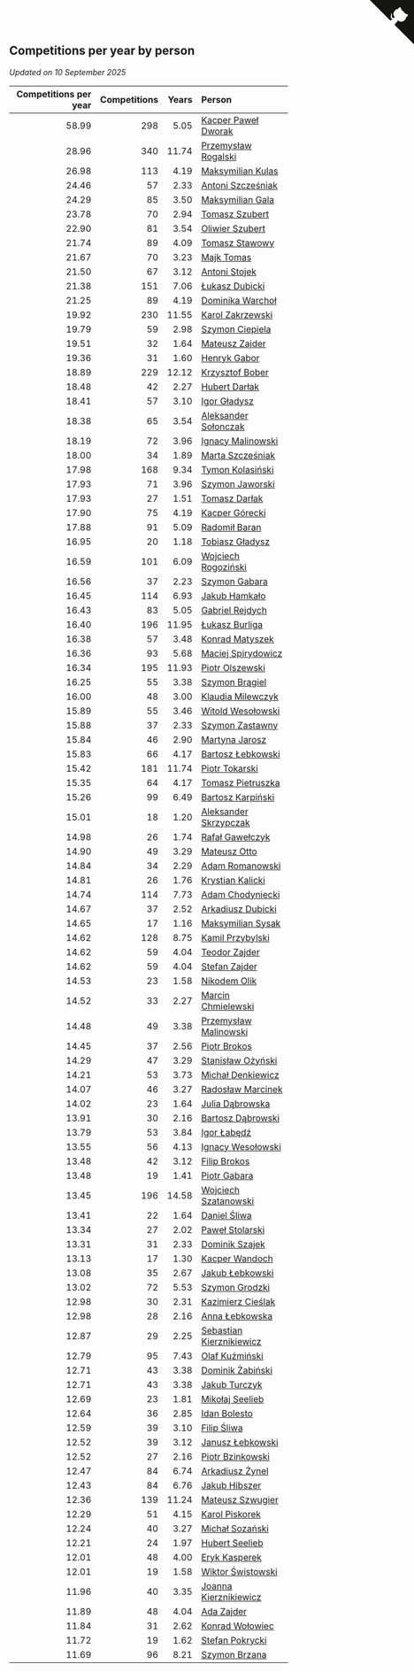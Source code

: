 ## Competitions per year by person

*Updated on 10 September 2025*

| Competitions per year | Competitions | Years | Person |
| ---: | ---: | ---: | :--- |
| 58.99 | 298 | 5.05 | [Kacper Paweł Dworak](https://www.worldcubeassociation.org/persons/2020DWOR01) |
| 28.96 | 340 | 11.74 | [Przemysław Rogalski](https://www.worldcubeassociation.org/persons/2013ROGA02) |
| 26.98 | 113 | 4.19 | [Maksymilian Kulas](https://www.worldcubeassociation.org/persons/2021KULA02) |
| 24.46 | 57 | 2.33 | [Antoni Szcześniak](https://www.worldcubeassociation.org/persons/2023SZCZ04) |
| 24.29 | 85 | 3.50 | [Maksymilian Gala](https://www.worldcubeassociation.org/persons/2022GALA01) |
| 23.78 | 70 | 2.94 | [Tomasz Szubert](https://www.worldcubeassociation.org/persons/2022SZUB02) |
| 22.90 | 81 | 3.54 | [Oliwier Szubert](https://www.worldcubeassociation.org/persons/2022SZUB01) |
| 21.74 | 89 | 4.09 | [Tomasz Stawowy](https://www.worldcubeassociation.org/persons/2021STAW01) |
| 21.67 | 70 | 3.23 | [Majk Tomas](https://www.worldcubeassociation.org/persons/2022TOMA05) |
| 21.50 | 67 | 3.12 | [Antoni Stojek](https://www.worldcubeassociation.org/persons/2022STOJ03) |
| 21.38 | 151 | 7.06 | [Łukasz Dubicki](https://www.worldcubeassociation.org/persons/2018DUBI01) |
| 21.25 | 89 | 4.19 | [Dominika Warchoł](https://www.worldcubeassociation.org/persons/2021WARC01) |
| 19.92 | 230 | 11.55 | [Karol Zakrzewski](https://www.worldcubeassociation.org/persons/2014ZAKR01) |
| 19.79 | 59 | 2.98 | [Szymon Ciepiela](https://www.worldcubeassociation.org/persons/2022CIEP01) |
| 19.51 | 32 | 1.64 | [Mateusz Zajder](https://www.worldcubeassociation.org/persons/2024ZAJD01) |
| 19.36 | 31 | 1.60 | [Henryk Gabor](https://www.worldcubeassociation.org/persons/2024GABO02) |
| 18.89 | 229 | 12.12 | [Krzysztof Bober](https://www.worldcubeassociation.org/persons/2013BOBE01) |
| 18.48 | 42 | 2.27 | [Hubert Darłak](https://www.worldcubeassociation.org/persons/2023DARL03) |
| 18.41 | 57 | 3.10 | [Igor Gładysz](https://www.worldcubeassociation.org/persons/2022GLAD01) |
| 18.38 | 65 | 3.54 | [Aleksander Sołonczak](https://www.worldcubeassociation.org/persons/2022SOLO01) |
| 18.19 | 72 | 3.96 | [Ignacy Malinowski](https://www.worldcubeassociation.org/persons/2021MALI02) |
| 18.00 | 34 | 1.89 | [Marta Szcześniak](https://www.worldcubeassociation.org/persons/2023SZCZ07) |
| 17.98 | 168 | 9.34 | [Tymon Kolasiński](https://www.worldcubeassociation.org/persons/2016KOLA02) |
| 17.93 | 71 | 3.96 | [Szymon Jaworski](https://www.worldcubeassociation.org/persons/2021JAWO01) |
| 17.93 | 27 | 1.51 | [Tomasz Darłak](https://www.worldcubeassociation.org/persons/2024DARL01) |
| 17.90 | 75 | 4.19 | [Kacper Górecki](https://www.worldcubeassociation.org/persons/2021GORE01) |
| 17.88 | 91 | 5.09 | [Radomił Baran](https://www.worldcubeassociation.org/persons/2020BARA02) |
| 16.95 | 20 | 1.18 | [Tobiasz Gładysz](https://www.worldcubeassociation.org/persons/2024GLAD02) |
| 16.59 | 101 | 6.09 | [Wojciech Rogoziński](https://www.worldcubeassociation.org/persons/2019ROGO04) |
| 16.56 | 37 | 2.23 | [Szymon Gabara](https://www.worldcubeassociation.org/persons/2023GABA01) |
| 16.45 | 114 | 6.93 | [Jakub Hamkało](https://www.worldcubeassociation.org/persons/2018HAMK01) |
| 16.43 | 83 | 5.05 | [Gabriel Rejdych](https://www.worldcubeassociation.org/persons/2020REJD01) |
| 16.40 | 196 | 11.95 | [Łukasz Burliga](https://www.worldcubeassociation.org/persons/2013BURL01) |
| 16.38 | 57 | 3.48 | [Konrad Matyszek](https://www.worldcubeassociation.org/persons/2022MATY02) |
| 16.36 | 93 | 5.68 | [Maciej Spirydowicz](https://www.worldcubeassociation.org/persons/2020SPIR01) |
| 16.34 | 195 | 11.93 | [Piotr Olszewski](https://www.worldcubeassociation.org/persons/2013OLSZ02) |
| 16.25 | 55 | 3.38 | [Szymon Brągiel](https://www.worldcubeassociation.org/persons/2022BRAG03) |
| 16.00 | 48 | 3.00 | [Klaudia Milewczyk](https://www.worldcubeassociation.org/persons/2022MILE05) |
| 15.89 | 55 | 3.46 | [Witold Wesołowski](https://www.worldcubeassociation.org/persons/2022WESO01) |
| 15.88 | 37 | 2.33 | [Szymon Zastawny](https://www.worldcubeassociation.org/persons/2023ZAST01) |
| 15.84 | 46 | 2.90 | [Martyna Jarosz](https://www.worldcubeassociation.org/persons/2022JARO01) |
| 15.83 | 66 | 4.17 | [Bartosz Łebkowski](https://www.worldcubeassociation.org/persons/2021LEBK01) |
| 15.42 | 181 | 11.74 | [Piotr Tokarski](https://www.worldcubeassociation.org/persons/2013TOKA01) |
| 15.35 | 64 | 4.17 | [Tomasz Pietruszka](https://www.worldcubeassociation.org/persons/2021PIET01) |
| 15.26 | 99 | 6.49 | [Bartosz Karpiński](https://www.worldcubeassociation.org/persons/2019KARP03) |
| 15.01 | 18 | 1.20 | [Aleksander Skrzypczak](https://www.worldcubeassociation.org/persons/2024SKRZ01) |
| 14.98 | 26 | 1.74 | [Rafał Gawełczyk](https://www.worldcubeassociation.org/persons/2023GAWE01) |
| 14.90 | 49 | 3.29 | [Mateusz Otto](https://www.worldcubeassociation.org/persons/2022OTTO01) |
| 14.84 | 34 | 2.29 | [Adam Romanowski](https://www.worldcubeassociation.org/persons/2023ROMA10) |
| 14.81 | 26 | 1.76 | [Krystian Kalicki](https://www.worldcubeassociation.org/persons/2023KALI10) |
| 14.74 | 114 | 7.73 | [Adam Chodyniecki](https://www.worldcubeassociation.org/persons/2017CHOD02) |
| 14.67 | 37 | 2.52 | [Arkadiusz Dubicki](https://www.worldcubeassociation.org/persons/2023DUBI01) |
| 14.65 | 17 | 1.16 | [Maksymilian Sysak](https://www.worldcubeassociation.org/persons/2024SYSA01) |
| 14.62 | 128 | 8.75 | [Kamil Przybylski](https://www.worldcubeassociation.org/persons/2016PRZY01) |
| 14.62 | 59 | 4.04 | [Teodor Zajder](https://www.worldcubeassociation.org/persons/2021ZAJD03) |
| 14.62 | 59 | 4.04 | [Stefan Zajder](https://www.worldcubeassociation.org/persons/2021ZAJD02) |
| 14.53 | 23 | 1.58 | [Nikodem Olik](https://www.worldcubeassociation.org/persons/2024OLIK01) |
| 14.52 | 33 | 2.27 | [Marcin Chmielewski](https://www.worldcubeassociation.org/persons/2023CHMI01) |
| 14.48 | 49 | 3.38 | [Przemysław Malinowski](https://www.worldcubeassociation.org/persons/2022MALI01) |
| 14.45 | 37 | 2.56 | [Piotr Brokos](https://www.worldcubeassociation.org/persons/2023BROK01) |
| 14.29 | 47 | 3.29 | [Stanisław Ożyński](https://www.worldcubeassociation.org/persons/2022OZYN01) |
| 14.21 | 53 | 3.73 | [Michał Denkiewicz](https://www.worldcubeassociation.org/persons/2021DENK01) |
| 14.07 | 46 | 3.27 | [Radosław Marcinek](https://www.worldcubeassociation.org/persons/2022MARC05) |
| 14.02 | 23 | 1.64 | [Julia Dąbrowska](https://www.worldcubeassociation.org/persons/2024DABR01) |
| 13.91 | 30 | 2.16 | [Bartosz Dąbrowski](https://www.worldcubeassociation.org/persons/2023DABR07) |
| 13.79 | 53 | 3.84 | [Igor Łabędź](https://www.worldcubeassociation.org/persons/2021LABE01) |
| 13.55 | 56 | 4.13 | [Ignacy Wesołowski](https://www.worldcubeassociation.org/persons/2021WESO01) |
| 13.48 | 42 | 3.12 | [Filip Brokos](https://www.worldcubeassociation.org/persons/2022BROK03) |
| 13.48 | 19 | 1.41 | [Piotr Gabara](https://www.worldcubeassociation.org/persons/2024GABA02) |
| 13.45 | 196 | 14.58 | [Wojciech Szatanowski](https://www.worldcubeassociation.org/persons/2011SZAT01) |
| 13.41 | 22 | 1.64 | [Daniel Śliwa](https://www.worldcubeassociation.org/persons/2024SLIW01) |
| 13.34 | 27 | 2.02 | [Paweł Stolarski](https://www.worldcubeassociation.org/persons/2023STOL04) |
| 13.31 | 31 | 2.33 | [Dominik Szajek](https://www.worldcubeassociation.org/persons/2023SZAJ01) |
| 13.13 | 17 | 1.30 | [Kacper Wandoch](https://www.worldcubeassociation.org/persons/2024WAND01) |
| 13.08 | 35 | 2.67 | [Jakub Łebkowski](https://www.worldcubeassociation.org/persons/2023LEBK01) |
| 13.02 | 72 | 5.53 | [Szymon Grodzki](https://www.worldcubeassociation.org/persons/2020GROD01) |
| 12.98 | 30 | 2.31 | [Kazimierz Cieślak](https://www.worldcubeassociation.org/persons/2023CIES01) |
| 12.98 | 28 | 2.16 | [Anna Łebkowska](https://www.worldcubeassociation.org/persons/2023LEBK04) |
| 12.87 | 29 | 2.25 | [Sebastian Kierznikiewicz](https://www.worldcubeassociation.org/persons/2023KIER02) |
| 12.79 | 95 | 7.43 | [Olaf Kuźmiński](https://www.worldcubeassociation.org/persons/2018KUZM02) |
| 12.71 | 43 | 3.38 | [Dominik Żabiński](https://www.worldcubeassociation.org/persons/2022ZABI01) |
| 12.71 | 43 | 3.38 | [Jakub Turczyk](https://www.worldcubeassociation.org/persons/2022TURC02) |
| 12.69 | 23 | 1.81 | [Mikołaj Seelieb](https://www.worldcubeassociation.org/persons/2023SEEL04) |
| 12.64 | 36 | 2.85 | [Idan Bolesto](https://www.worldcubeassociation.org/persons/2022BOLE01) |
| 12.59 | 39 | 3.10 | [Filip Śliwa](https://www.worldcubeassociation.org/persons/2022SLIW01) |
| 12.52 | 39 | 3.12 | [Janusz Łebkowski](https://www.worldcubeassociation.org/persons/2022LEBK01) |
| 12.52 | 27 | 2.16 | [Piotr Bzinkowski](https://www.worldcubeassociation.org/persons/2023BZIN01) |
| 12.47 | 84 | 6.74 | [Arkadiusz Żynel](https://www.worldcubeassociation.org/persons/2018ZYNE01) |
| 12.43 | 84 | 6.76 | [Jakub Hibszer](https://www.worldcubeassociation.org/persons/2018HIBS01) |
| 12.36 | 139 | 11.24 | [Mateusz Szwugier](https://www.worldcubeassociation.org/persons/2014SZWU01) |
| 12.29 | 51 | 4.15 | [Karol Piskorek](https://www.worldcubeassociation.org/persons/2021PISK01) |
| 12.24 | 40 | 3.27 | [Michał Sozański](https://www.worldcubeassociation.org/persons/2022SOZA02) |
| 12.21 | 24 | 1.97 | [Hubert Seelieb](https://www.worldcubeassociation.org/persons/2023SEEL02) |
| 12.01 | 48 | 4.00 | [Eryk Kasperek](https://www.worldcubeassociation.org/persons/2021KASP01) |
| 12.01 | 19 | 1.58 | [Wiktor Świstowski](https://www.worldcubeassociation.org/persons/2024SWIS01) |
| 11.96 | 40 | 3.35 | [Joanna Kierznikiewicz](https://www.worldcubeassociation.org/persons/2022KIER01) |
| 11.89 | 48 | 4.04 | [Ada Zajder](https://www.worldcubeassociation.org/persons/2021ZAJD01) |
| 11.84 | 31 | 2.62 | [Konrad Wołowiec](https://www.worldcubeassociation.org/persons/2023WOLO01) |
| 11.72 | 19 | 1.62 | [Stefan Pokrycki](https://www.worldcubeassociation.org/persons/2024POKR01) |
| 11.69 | 96 | 8.21 | [Szymon Brzana](https://www.worldcubeassociation.org/persons/2017BRZA01) |


<a href="https://github.com/noeruchangd/wca_statistics_vn" class="github-corner" aria-label="View source on Github"><svg width="80" height="80" viewBox="0 0 250 250" style="fill:#151513; color:#fff; position: absolute; top: 0; border: 0; right: 0;" aria-hidden="true"><path d="M0,0 L115,115 L130,115 L142,142 L250,250 L250,0 Z"></path><path d="M128.3,109.0 C113.8,99.7 119.0,89.6 119.0,89.6 C122.0,82.7 120.5,78.6 120.5,78.6 C119.2,72.0 123.4,76.3 123.4,76.3 C127.3,80.9 125.5,87.3 125.5,87.3 C122.9,97.6 130.6,101.9 134.4,103.2" fill="currentColor" style="transform-origin: 130px 106px;" class="octo-arm"></path><path d="M115.0,115.0 C114.9,115.1 118.7,116.5 119.8,115.4 L133.7,101.6 C136.9,99.2 139.9,98.4 142.2,98.6 C133.8,88.0 127.5,74.4 143.8,58.0 C148.5,53.4 154.0,51.2 159.7,51.0 C160.3,49.4 163.2,43.6 171.4,40.1 C171.4,40.1 176.1,42.5 178.8,56.2 C183.1,58.6 187.2,61.8 190.9,65.4 C194.5,69.0 197.7,73.2 200.1,77.6 C213.8,80.2 216.3,84.9 216.3,84.9 C212.7,93.1 206.9,96.0 205.4,96.6 C205.1,102.4 203.0,107.8 198.3,112.5 C181.9,128.9 168.3,122.5 157.7,114.1 C157.9,116.9 156.7,120.9 152.7,124.9 L141.0,136.5 C139.8,137.7 141.6,141.9 141.8,141.8 Z" fill="currentColor" class="octo-body"></path></svg></a><style>.github-corner:hover .octo-arm{animation:octocat-wave 560ms ease-in-out}@keyframes octocat-wave{0%,100%{transform:rotate(0)}20%,60%{transform:rotate(-25deg)}40%,80%{transform:rotate(10deg)}}@media (max-width:500px){.github-corner:hover .octo-arm{animation:none}.github-corner .octo-arm{animation:octocat-wave 560ms ease-in-out}}</style>
